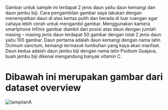 Gambar untuk sample ini terdapat 2 jenis daun yaitu daun kemangi dan daun jambu biji. 
Cara pengambilan gambar saya lakukan dengan menempatkan daun di atas kertas putih dan berada 
di luar ruangan agar cahaya lebih cerah untuk mengambil gambar. Menggunakan kamera 
smartphone Infinix gambar diambil dari posisi atas daun dengan jumlah masing – masing jenis daun 
terdapat 50 gambar dengan total 2 jenis daun yaitu 100 gambar. Daun pertama adalah daun 
kemangi dengan nama latin Ocimum sanctum, kemangi termasuk tumbuhan yang kaya akan 
manfaat. Daun kedua adalah daun jambu biji dengan nama latin Psidium Guajava, buah jambu biji 
dikenal mengandung banyak vitamin C.

# Dibawah ini merupakan gambar dari dataset overview

![tampilanA](https://github.com/kilaspintas/ai_project/blob/master/Dataset-Kemangi%20dan%20Jambu%20Biji_139_128/image/Overview_dataset.JPG)
